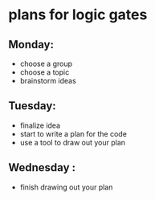 
# plans for logic gates

## Monday:
- choose a group
- choose a topic
- brainstorm ideas
## Tuesday:
- finalize idea
- start to write a plan for the code
- use a tool to draw out your plan
## Wednesday :
- finish drawing out your plan

